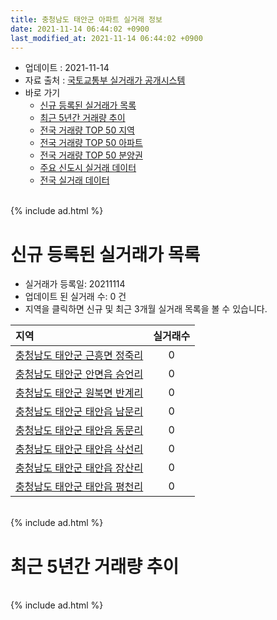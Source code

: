 ```yaml
---
title: 충청남도 태안군 아파트 실거래 정보
date: 2021-11-14 06:44:02 +0900
last_modified_at: 2021-11-14 06:44:02 +0900
---
```


* 업데이트 : 2021-11-14
* 자료 출처 : [국토교통부 실거래가 공개시스템](http://rt.molit.go.kr)
* 바로 가기
    * [신규 등록된 실거래가 목록](#신규-등록된-실거래가-목록)
    * [최근 5년간 거래량 추이](#최근-5년간-거래량-추이)
    * [전국 거래량 TOP 50 지역](https://inasie.github.io/apt-trade-info/최근-3개월-전국에서-가장-거래가-많이-발생한-지역)
    * [전국 거래량 TOP 50 아파트](https://inasie.github.io/apt-trade-info/최근-3개월-전국에서-가장-거래가-많이-발생한-아파트)
    * [전국 거래량 TOP 50 분양권](https://inasie.github.io/apt-trade-info/최근-3개월-전국에서-가장-거래가-많이-발생한-분양권)
    * [주요 신도시 실거래 데이터](https://inasie.github.io/apt-trade-info/주요-신도시)
    * [전국 실거래 데이터](https://inasie.github.io/apt-trade-info/전국)

<br>
{% include ad.html %}
<br>

# 신규 등록된 실거래가 목록
* 실거래가 등록일: 20211114
* 업데이트 된 실거래 수: 0 건
* 지역을 클릭하면 신규 및 최근 3개월 실거래 목록을 볼 수 있습니다.


|지역|실거래수|
|:---|:---:|
|[충청남도 태안군 근흥면 정죽리](https://inasie.github.io/apt-trade-info/충청남도-태안군-근흥면-정죽리)|0|
|[충청남도 태안군 안면읍 승언리](https://inasie.github.io/apt-trade-info/충청남도-태안군-안면읍-승언리)|0|
|[충청남도 태안군 원북면 반계리](https://inasie.github.io/apt-trade-info/충청남도-태안군-원북면-반계리)|0|
|[충청남도 태안군 태안읍 남문리](https://inasie.github.io/apt-trade-info/충청남도-태안군-태안읍-남문리)|0|
|[충청남도 태안군 태안읍 동문리](https://inasie.github.io/apt-trade-info/충청남도-태안군-태안읍-동문리)|0|
|[충청남도 태안군 태안읍 삭선리](https://inasie.github.io/apt-trade-info/충청남도-태안군-태안읍-삭선리)|0|
|[충청남도 태안군 태안읍 장산리](https://inasie.github.io/apt-trade-info/충청남도-태안군-태안읍-장산리)|0|
|[충청남도 태안군 태안읍 평천리](https://inasie.github.io/apt-trade-info/충청남도-태안군-태안읍-평천리)|0|


<br>
{% include ad.html %}
<br>

# 최근 5년간 거래량 추이


<div style="width:100%;">
    <canvas id="deal_progress" height="200"></canvas>
</div>

<script>
new Chart(document.getElementById("deal_progress"), {
    type: 'line',
    data: {
        labels: ['201611','201612','201701','201702','201703','201704','201705','201706','201707','201708','201709','201710','201711','201712','201801','201802','201803','201804','201805','201806','201807','201808','201809','201810','201811','201812','201901','201902','201903','201904','201905','201906','201907','201908','201909','201910','201911','201912','202001','202002','202003','202004','202005','202006','202007','202008','202009','202010','202011','202012','202101','202102','202103','202104','202105','202106','202107','202108','202109','202110','202111'],
        datasets: [{
            label: '매매',
            pointRadius: 1,
            data: [32, 17, 21, 25, 23, 23, 20, 22, 12, 23, 18, 20, 37, 24, 34, 39, 40, 28, 22, 15, 16, 19, 16, 25, 17, 20, 25, 19, 40, 26, 41, 29, 33, 25, 25, 26, 26, 24, 28, 38, 24, 37, 42, 52, 42, 39, 32, 41, 57, 49, 46, 50, 65, 108, 74, 45, 20, 43, 32, 42, 6],
            borderColor: "rgba(255, 201, 14, 1)",
            backgroundColor: "rgba(255, 201, 14, 0.5)",
            fill: false,
            lineTension: 0
        },{
            label: '전월세',
            pointRadius: 1,
            data: [9, 14, 11, 21, 11, 8, 6, 16, 5, 14, 12, 12, 8, 10, 13, 28, 20, 10, 14, 11, 20, 15, 10, 13, 11, 8, 15, 14, 15, 14, 20, 16, 17, 15, 12, 17, 12, 11, 14, 17, 6, 7, 16, 13, 19, 14, 8, 12, 6, 16, 21, 18, 15, 29, 22, 18, 16, 7, 8, 9, 0],
            borderColor: "rgba(0, 141, 185, 1)",
            backgroundColor: "rgba(0, 141, 185, 0.5)",
            fill: false,
            lineTension: 0
        }
        ]
    },
    options: {
        responsive: true,
        title: {
            display: false
        },
        tooltips: {
            mode: 'index',
            intersect: false
        },
        hover: {
            mode: 'nearest',
            intersect: true
        },
        scales: {
            xAxes: [{
                display: true,
                scaleLabel: {
                    display: true,
                    labelString: '년/월'
                }
            }],
            yAxes: [{
                display: true,
                ticks: {
                    suggestedMin: 0,
                },
                scaleLabel: {
                    display: true,
                    labelString: '실거래 수'
                }
            }]
        }
    }
});

</script>


<br>
{% include ad.html %}
<br>

